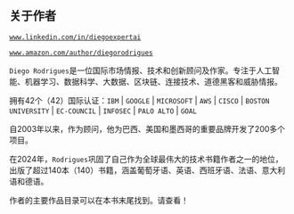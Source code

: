 ## 关于作者

[`www.linkedin.com/in/diegoexpertai`](https://www.google.com/url?q=http://www.linkedin.com/in/diegoexpertai&sa=D&source=editors&ust=1718103028268591&usg=AOvVaw0pdXJHXoPXFbmuDKzl2VN5)

[`www.amazon.com/author/diegorodrigues`](https://www.google.com/url?q=http://www.amazon.com/author/diegorodrigues&sa=D&source=editors&ust=1718103028269066&usg=AOvVaw3o86x1XpfX38q_59s6Qil4)

`Diego Rodrigues`是一位国际市场情报、技术和创新顾问及作家。专注于人工智能、机器学习、数据科学、大数据、区块链、连接技术、道德黑客和威胁情报。

拥有42个（42）国际认证：`IBM` | `GOOGLE` | `MICROSOFT` | `AWS` | `CISCO` | `BOSTON UNIVERSITY` | `EC-COUNCIL` | `INFOSEC` | `PALO ALTO` | `GOAL`

自2003年以来，作为顾问，他为巴西、美国和墨西哥的重要品牌开发了200多个项目。

在2024年，`Rodrigues`巩固了自己作为全球最伟大的技术书籍作者之一的地位，出版了超过140本（140）书籍，涵盖葡萄牙语、英语、西班牙语、法语、意大利语和德语。

作者的主要作品目录可以在本书末尾找到。请查看！
